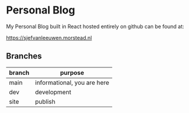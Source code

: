 # Personal Blog

My Personal Blog built in React hosted entirely on github can be found at:

https://sjefvanleeuwen.morstead.nl

## Branches

| branch | purpose                     |
|--------|-----------------------------|
| main   | informational, you are here |
| dev    | development                 |
| site   | publish                     |
